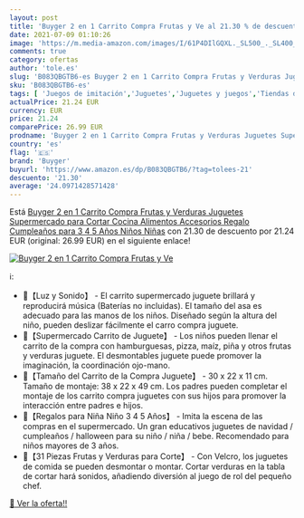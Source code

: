 ```yaml
---
layout: post
title: 'Buyger 2 en 1 Carrito Compra Frutas y Ve al 21.30 % de descuento'
date: 2021-07-09 01:10:26
image: 'https://m.media-amazon.com/images/I/61P4DIlGQXL._SL500_._SL400_.jpg'
comments: true
category: ofertas
author: 'tole.es'
slug: 'B083QBGTB6-es Buyger 2 en 1 Carrito Compra Frutas y Verduras Juguetes...'
sku: 'B083QBGTB6-es'
tags: [ 'Juegos de imitación','Juguetes','Juguetes y juegos','Tiendas de juguete y accesorios','buyger','juguetes', ]
actualPrice: 21.24 EUR
currency: EUR
price: 21.24
comparePrice: 26.99 EUR
prodname: 'Buyger 2 en 1 Carrito Compra Frutas y Verduras Juguetes Supermercado para Cortar Cocina Alimentos Accesorios Regalo Cumpleaños para 3 4 5 Años Niños Niñas'
country: 'es'
flag: '🇪🇸'
brand: 'Buyger'
buyurl: 'https://www.amazon.es/dp/B083QBGTB6/?tag=tolees-21'
descuento: '21.30'
average: '24.0971428571428'
---
```


Está [Buyger 2 en 1 Carrito Compra Frutas y Verduras Juguetes Supermercado para Cortar Cocina Alimentos Accesorios Regalo Cumpleaños para 3 4 5 Años Niños Niñas](https://www.amazon.es/dp/B083QBGTB6/?tag=tolees-21) con 21.30 de descuento por 21.24 EUR (original: 26.99 EUR) en el siguiente enlace!

[![Buyger 2 en 1 Carrito Compra Frutas y Ve](https://m.media-amazon.com/images/I/61P4DIlGQXL._SL500_._SL400_.jpg)](https://www.amazon.es/dp/B083QBGTB6/?tag=tolees-21)

ℹ️:

- 🌽【Luz y Sonido】 - El carrito supermercado juguete brillará y reproducirá música (Baterías no incluidas). El tamaño del asa es adecuado para las manos de los niños. Diseñado según la altura del niño, pueden deslizar fácilmente el carro compra juguete.
- 🌽【Supermercado Carrito de Juguete】 - Los niños pueden llenar el carrito de la compra con hamburguesas, pizza, maíz, piña y otros frutas y verduras juguete. El desmontables juguete puede promover la imaginación, la coordinación ojo-mano.
- 🌽【Tamaño del Carrito de la Compra Juguete】 - 30 x 22 x 11 cm. Tamaño de montaje: 38 x 22 x 49 cm. Los padres pueden completar el montaje de los carrito compra juguetes con sus hijos para promover la interacción entre padres e hijos.
- 🌽【Regalos para Niña Niño 3 4 5 Años】 - Imita la escena de las compras en el supermercado. Un gran educativos juguetes de navidad / cumpleaños / halloween para su niño / niña / bebe. Recomendado para niños mayores de 3 años.
- 🌽【31 Piezas Frutas y Verduras para Corte】 - Con Velcro, los juguetes de comida se pueden desmontar o montar. Cortar verduras en la tabla de cortar hará sonidos, añadiendo diversión al juego de rol del pequeño chef.

[🛒 Ver la oferta!!](https://www.amazon.es/dp/B083QBGTB6/?tag=tolees-21)
